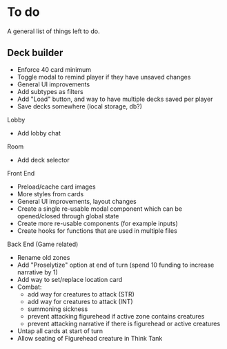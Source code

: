 # To do

A general list of things left to do.

## Deck builder
* Enforce 40 card minimum
* Toggle modal to remind player if they have unsaved changes
* General UI improvements
* Add subtypes as filters
* Add "Load" button, and way to have multiple decks saved per player
* Save decks somewhere (local storage, db?)


Lobby
* Add lobby chat

Room
* Add deck selector


Front End
* Preload/cache card images
* More styles from cards
* General UI improvements, layout changes
* Create a single re-usable modal component which can be opened/closed through global state
* Create more re-usable components (for example inputs)
* Create hooks for functions that are used in multiple files


Back End (Game related)
* Rename old zones
* Add "Proselytize" option at end of turn (spend 10 funding to increase narrative by 1)
* Add way to set/replace location card
* Combat:
	* add way for creatures to attack (STR)
	* add way for creatures to attack (INT)
	* summoning sickness
	* prevent attacking figurehead if active zone contains creatures
	* prevent attacking narrative if there is figurehead or active creatures
* Untap all cards at start of turn
* Allow seating of Figurehead creature in Think Tank

